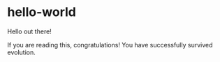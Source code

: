# hello-world

Hello out there!

If you are reading this, congratulations! You have successfully survived evolution. 
